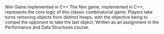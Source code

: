 Nim Game implemented in C++
The Nim game, implemented in C++, represents the core logic of this classic combinatorial game. Players take turns removing objects from distinct heaps, with the objective being to compel the opponent to take the last object. Written as an assignment in the Performance and Data Structures course.
